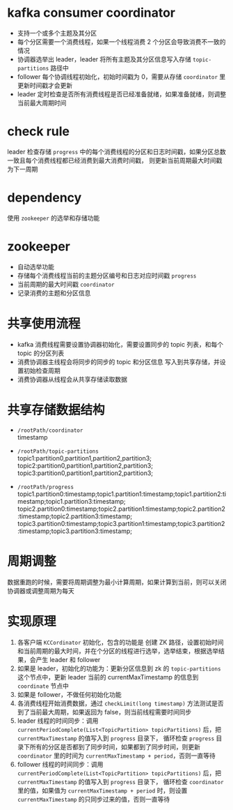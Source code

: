 # kafka consumer coordinator
+ 支持一个或多个主题及其分区
+ 每个分区需要一个消费线程，如果一个线程消费 2 个分区会导致消费不一致的情况
+ 协调器选举出 leader，leader 将所有主题及其分区信息写入存储 `topic-partitions` 路径中
+ follower 每个协调线程初始化，初始时间戳为 0，需要从存储 `coordinator` 里更新时间戳才会更新
+ leader 定时检查是否所有消费线程是否已经准备就绪，如果准备就绪，则调整当前最大周期时间

# check rule
leader 检查存储 `progress` 中的每个消费线程的分区和日志时间戳，如果分区总数一致且每个消费线程都已经消费到最大消费时间戳，
则更新当前周期最大时间戳为下一周期

# dependency
使用 `zookeeper` 的选举和存储功能

# zookeeper
+ 自动选举功能
+ 存储每个消费线程当前的主题分区编号和日志对应时间戳 `progress`
+ 当前周期的最大时间戳 `coordinator`
+ 记录消费的主题和分区信息

# 共享使用流程
+ kafka 消费线程需要设置协调器初始化，需要设置同步的 topic 列表，和每个 topic 的分区列表
+ 消费协调器主线程会将同步的同步的 topic 和分区信息 写入到共享存储，并设置初始检查周期
+ 消费协调器从线程会从共享存储读取数据

# 共享存储数据结构
+ `/rootPath/coordinator`  
timestamp

+ `/rootPath/topic-partitions`  
topic1:partition0,partition1,partition2,partition3;
topic2:partition0,partition1,partition2,partition3;
topic3:partition0,partition1,partition2,partition3;

+ `/rootPath/progress`  
topic1.partition0:timestamp;topic1.partition1:timestamp;topic1.partition2:timestamp;topic1.partition3:timestamp;
topic2.partition0:timestamp;topic2.partition1:timestamp;topic2.partition2:timestamp;topic2.partition3:timestamp;
topic3.partition0:timestamp;topic3.partition1:timestamp;topic3.partition2:timestamp;topic3.partition3:timestamp;

# 周期调整
数据重跑的时候，需要将周期调整为最小计算周期，如果计算到当前，则可以关闭协调器或调整周期为每天

# 实现原理
1. 各客户端 `KCCordinator` 初始化，包含的功能是 创建 ZK 路径，设置初始时间和当前周期的最大时间，并在个分区的线程进行选举，选举结束，根据选举结果，会产生 leader 和 follower
2. 如果是 leader，初始化的功能为：更新分区信息到 zk 的 `topic-partitions` 这个节点中，更新 leader 当前的 currentMaxTimestamp 的信息到 `coordinate` 节点中
3. 如果是 follower，不做任何初始化功能
4. 各消费线程开始消费数据，通过 `checkLimit(long timestamp)` 方法测试是否到了当前最大周期，如果返回为 false，则当前线程需要时间同步
5. leader 线程的时间同步：调用 `currentPeriodComplete(List<TopicPartition> topicPartitions)` 后，把 `currentMaxTimestamp` 的值写入到 `progress` 目录下，
循环检查 `progress` 目录下所有的分区是否都到了同步时间，如果都到了同步时间，则更新 `coordinator` 里的时间为 `currentMaxTimestamp + period`，否则一直等待
6. follower 线程的时间同步：调用 `currentPeriodComplete(List<TopicPartition> topicPartitions)` 后，把 `currentMaxTimestamp` 的值写入到 `progress` 目录下，
循环检查 `coordinator` 里的值，如果值为 `currentMaxTimestamp + period` 时，则设置 `currentMaxTimestamp` 的只同步过来的值，否则一直等待
























